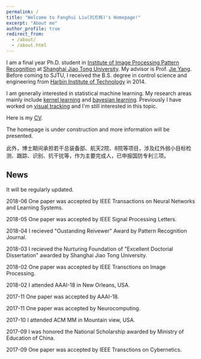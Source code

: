 ```yaml
---
permalink: /
title: "Welcome to Fanghui Liu(刘方辉)'s Homepage!"
excerpt: "About me"
author_profile: true
redirect_from: 
  - /about/
  - /about.html
---
```


I am a final year Ph.D. student in [Institute of Image Processing Pattern Recognition](http://www.pami.sjtu.edu.cn) at
[Shanghai Jiao Tong University](http://www.sjtu.edu.cn).
My advisor is Prof. [Jie Yang](http://www.pami.sjtu.edu.cn/jieyang).
Before coming to SJTU, I received the B.S. degree in control science and engineering from 
[Harbin Institute of Technology](http://www.hit.edu.cn) in 2014.

I am generally interested in statistical machine learning.
My research areas mainly include [kernel learning](https://en.wikipedia.org/wiki/Kernel_method)
and [bayesian learning](https://en.wikipedia.org/wiki/Bayesian_inference).
Previously I have worked on [visual tracking](https://en.wikipedia.org/wiki/Video_tracking) and I'm 
still interested in this topic.

Here is my [CV](http://sgre.github.io/files/SgrE_CV.pdf).

The homepage is under construction and more information will be presented.

此外，博士期间承担若干总装备部、航天2院、8院等项目，涉及红外弱小目标检测、跟踪、识别、抗干扰等，作为主要完成人，已申报国防专利三项。

News
----
It will be regularly updated.

2018-06 One paper was accepted by IEEE Transactions on Neural Networks and Learning Systems.

2018-05 One paper was accepted by IEEE Signal Processing Letters.

2018-04 I recieved "Oustanding Reivewer" Award by Pattern Recognition Journal.

2018-03 I recieved the Nurturing Foundation of "Excellent Doctorial Dissertation" awarded by 
Shanghai Jiao Tong University.

2018-02 One paper was accepted by IEEE Transctions on Image Processing.

2018-02 I attended AAAI-18 in New Orleans, USA.

2017-11 One paper was accepted by AAAI-18.

2017-11 One paper was accepted by Neurocomputing.

2017-10 I attended ACM MM in Mountain view, USA.

2017-09 I was honored the National Scholarship awarded by Ministry of Education of China.

2017-09 One paper was accepted by IEEE Transctions on Cybernetics.

